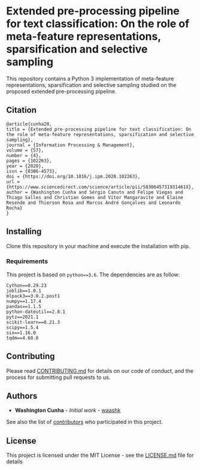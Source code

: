 # Extended pre-processing pipeline for text classification: On the role of meta-feature representations, sparsification and selective sampling

This repository contains a Python 3 implementation of meta-feature representations, sparsification and selective sampling studied on the proposed extended pre-processing pipeline.


## Citation

```
@article{cunha20,
title = {Extended pre-processing pipeline for text classification: On the role of meta-feature representations, sparsification and selective sampling},
journal = {Information Processing & Management},
volume = {57},
number = {4},
pages = {102263},
year = {2020},
issn = {0306-4573},
doi = {https://doi.org/10.1016/j.ipm.2020.102263},
url = {https://www.sciencedirect.com/science/article/pii/S030645731931461X},
author = {Washington Cunha and Sérgio Canuto and Felipe Viegas and Thiago Salles and Christian Gomes and Vitor Mangaravite and Elaine Resende and Thierson Rosa and Marcos André Gonçalves and Leonardo Rocha}
}
```


## Installing

Clone this repository in your machine and execute the installation with pip.

### Requirements

This project is based on ```python==3.6```. The dependencies are as follow:
```
Cython==0.29.23
joblib==1.0.1
mlpack3==3.0.2.post1
numpy==1.17.4
pandas==1.1.5
python-dateutil==2.8.1
pytz==2021.1
scikit-learn==0.21.3
scipy==1.5.4
six==1.16.0
tqdm==4.60.0
```

## Contributing

Please read [CONTRIBUTING.md](CONTRIBUTING.md) for details on our code of conduct, and the process for submitting pull requests to us.


## Authors

* **Washington Cunha** - *Initial work* - [waashk](https://gitlab.com/waashk)

See also the list of [contributors](https://gitlab.com/waashk/pipeline/contributors) who participated in this project.

## License

This project is licensed under the MIT License - see the [LICENSE.md](LICENSE.md) file for details
